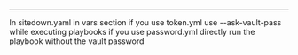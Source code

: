 *******************************
In sitedown.yaml in vars section if you use token.yml use --ask-vault-pass while executing playbooks
if you use password.yml directly run the playbook without the vault password 
